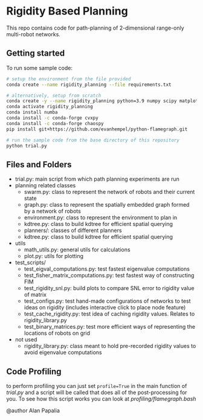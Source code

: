 # Rigidity Based Planning

This repo contains code for path-planning of 2-dimensional range-only
multi-robot networks.

## Getting started

To run some sample code:

``` Bash
# setup the environment from the file provided
conda create --name rigidity_planning --file requirements.txt

# alternatively, setup from scratch
conda create -y --name rigidity_planning python=3.9 numpy scipy matplotlib
conda activate rigidity_planning
conda install numba
conda install -c conda-forge cvxpy
conda install -c conda-forge chaospy
pip install git+https://github.com/evanhempel/python-flamegraph.git

# run the sample code from the base directory of this repository
python trial.py
```

## Files and Folders

- trial.py: main script from which path planning experiments are run
- planning related classes
  - swarm.py: class to represent the network of robots and their current state
  - graph.py: class to represent the spatially embedded graph formed by a network of robots
  - environment.py: class to represent the environment to plan in
  - kdtree.py: class to build kdtree for efficient spatial querying
  - planners/: classes of different planners
  - kdtree.py: class to build kdtree for efficient spatial querying
- utils
  - math_utils.py: general utils for calculations
  - plot.py: utils for plotting
- test_scripts/
  - test_eigval_computations.py: test fastest eigenvalue computations
  - test_fisher_matrix_computations.py: test fastest way of constructing FIM
  - test_rigidity_snl.py: build plots to compare SNL error to rigidity value of matrix
  - test_configs.py: test hand-made configurations of networks to test ideas on
    rigidity (includes interactive click to place node feature)
  - test_cache_rigidity.py: test idea of caching rigidity values. Relates to rigidity_library.py
  - test_binary_matrices.py: test more efficient ways of representing the
    locations of robots on grid
- not used
  - rigidity_library.py: class meant to hold pre-recorded rigidity values to
    avoid eigenvalue computations

## Code Profiling

to perform profiling you can just set `profile=True` in the main function of
*trial.py* and a script will be called that does all of the post-processing for
you. To see how this script works you can look at *profiling/flamegraph.bash*

@author Alan Papalia
